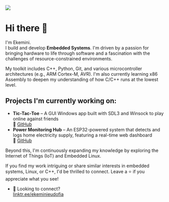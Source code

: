 ![](https://komarev.com/ghpvc/?username=Ekemini-Udofia&color=green)

# **Hi there** 👋

I'm Ekemini.  
I build and develop __Embedded Systems__. I'm driven by a passion for bringing hardware to life through software and a fascination with the challenges of resource-constrained environments.

My toolkit includes C++, Python, Git, and various microcontroller architectures (e.g., ARM Cortex-M, AVR). I'm also currently learning x86 Assembly to deepen my understanding of how C/C++ runs at the lowest level.

## Projects I'm currently working on:
- **Tic-Tac-Toe** – A GUI Windows app built with SDL3 and Winsock to play online against friends  
  🔗 [GitHub](https://github.com/Ekemini-Udofia/Tic-tac-toe)
- **Power Monitoring Hub** – An ESP32-powered system that detects and logs home electricity supply, featuring a real-time web dashboard  
  🔗 [GitHub](https://github.com/Ekemini-Udofia/Power-Monitoring-Hub)

Beyond this, I'm continuously expanding my knowledge by exploring the Internet of Things (IoT) and Embedded Linux.

If you find my work intriguing or share similar interests in embedded systems, Linux, or C++, I'd be thrilled to connect. Leave a ⭐ if you appreciate what you see!

- 🔗 Looking to connect?  
  [linktr.ee/ekeminieudofia](https://linktr.ee/ekeminieudofia)
